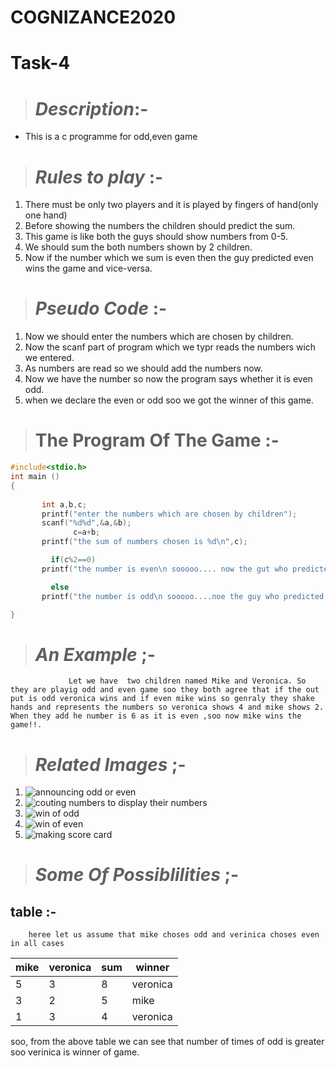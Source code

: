 # COGNIZANCE2020

# **Task-4**

># _Description_:-
* This is a c programme for odd,even game
  
># _Rules to play_ :-
1. There must be only two players and it is played by fingers of hand(only one hand)
2. Before showing the numbers the children should predict the sum.
3. This game is like both the guys should show numbers from 0-5.
4. We should sum the both numbers shown by 2 children.
5. Now if the number which we sum is even then the guy predicted even wins the game and vice-versa.

># _Pseudo Code_ :-
1. Now we should enter the numbers which are chosen by children.
2. Now the scanf part of program which we typr reads the numbers wich we entered.
3. As numbers are read so we should add the numbers now.
4. Now we have the number so now the program says whether it is even odd.
5. when we declare the even or odd soo we got the winner of this game.
   
># The Program Of The Game :-
 
```c 
#include<stdio.h>
int main ()
{
       
       int a,b,c;
       printf("enter the numbers which are chosen by children");
       scanf("%d%d",&a,&b);
              c=a+b;
       printf("the sum of numbers chosen is %d\n",c);

         if(c%2==0)
       printf("the number is even\n sooooo.... now the gut who predicted the sum  as even wins the game");

         else
       printf("the number is odd\n sooooo....noe the guy who predicted the sum to be odd wins the game");

}
```
># _An Example_ ;-
                 Let we have  two children named Mike and Veronica. So they are playig odd and even game soo they both agree that if the out put is odd veronica wins and if even mike wins so genraly they shake hands and represents the numbers so veronica shows 4 and mike shows 2. When they add he number is 6 as it is even ,soo now mike wins the game!!.  

># _Related Images_ ;-

1. ![announcing odd or even ](https://www.wikihow.com/images/thumb/0/02/Play-Odds-and-Evens-Step-1.jpg/aid11839773-v4-728px-Play-Odds-and-Evens-Step-1.jpg)
2. ![couting numbers to display their numbers](https://www.wikihow.com/Play-Odds-and-Evens#/Image:Play-Odds-and-Evens-Step-3.jpg)
3. ![win of odd](https://image.shutterstock.com/image-vector/number-seven-fingers-600w-3630068.jpg)
4. ![win of even](https://www.pinterest.ca/pin/152770612330070236/)
5. ![making score card](https://www.wikihow.com/Play-Odds-and-Evens#/Image:Play-Odds-and-Evens-Step-2.jpg)

># _Some Of Possiblilities_ ;-
  ## table :-
        heree let us assume that mike choses odd and verinica choses even in all cases
  |mike   |veronica   | sum   | winner   |
  |-------|-----------|-------|----------|
  |5      |3          |8      |veronica  |
  |3      |2          |5      |mike      |
  |1      | 3         |4      |veronica  |
   
   soo, from the above table we can see that number of times of odd is greater soo verinica is winner of game.




   





                    
